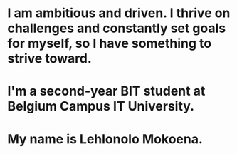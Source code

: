 # I am ambitious and driven. I thrive on challenges and constantly set goals for myself, so I have something to strive toward.
# I'm a second-year BIT student at Belgium Campus IT University.
# My name is Lehlonolo Mokoena.
